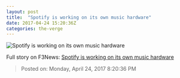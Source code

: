 ```yaml
---
layout: post
title:  "Spotify is working on its own music hardware"
date: 2017-04-24 15:20:36Z
categories: the-verge
---
```


![Spotify is working on its own music hardware](https://cdn0.vox-cdn.com/thumbor/uBDf-DkjUV5Xt_yD_-03U_R13V4=/0x107:2040x1255/1600x900/cdn0.vox-cdn.com/uploads/chorus_image/image/54416693/spotify_stock_update_3.0.jpg)




Full story on F3News: [Spotify is working on its own music hardware](http://www.f3nws.com/n/fECHSJ)

> Posted on: Monday, April 24, 2017 8:20:36 PM
